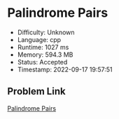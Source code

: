 # Palindrome Pairs

- Difficulty: Unknown
- Language: cpp
- Runtime: 1027 ms
- Memory: 594.3 MB
- Status: Accepted
- Timestamp: 2022-09-17 19:57:51

## Problem Link
[Palindrome Pairs](https://leetcode.com/problems/palindrome-pairs)


